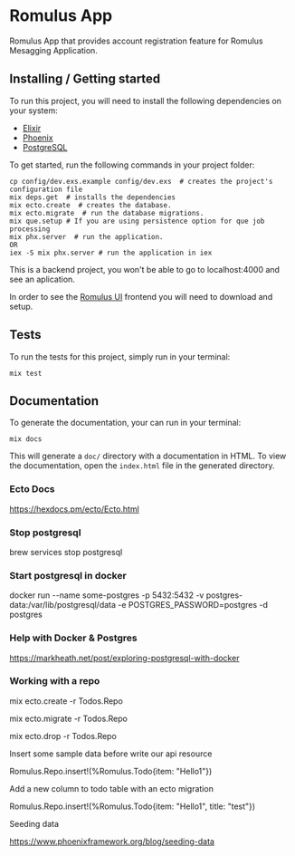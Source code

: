 # Romulus App

Romulus App that provides account registration feature for Romulus Mesagging Application.

## Installing / Getting started

To run this project, you will need to install the following dependencies on your system:

* [Elixir](https://elixir-lang.org/install.html)
* [Phoenix](https://hexdocs.pm/phoenix/installation.html)
* [PostgreSQL](https://www.postgresql.org/download/macosx/)

To get started, run the following commands in your project folder:

```shell
cp config/dev.exs.example config/dev.exs  # creates the project's configuration file
mix deps.get  # installs the dependencies
mix ecto.create  # creates the database.
mix ecto.migrate  # run the database migrations.
mix que.setup # If you are using persistence option for que job processing
mix phx.server  # run the application.
OR
iex -S mix phx.server # run the application in iex
```

This is a backend project, you won't be able to go to localhost:4000 and see an aplication. 

In order to see the [Romulus UI](romulus_ui) frontend you will need to download and setup.

## Tests

To run the tests for this project, simply run in your terminal:

```shell
mix test
```

## Documentation

To generate the documentation, your can run in your terminal:

```shell
mix docs
```

This will generate a `doc/` directory with a documentation in HTML. To view the documentation, open the `index.html` file in the generated directory.

### Ecto Docs

https://hexdocs.pm/ecto/Ecto.html

### Stop postgresql

brew services stop postgresql

### Start postgresql in docker

docker run --name some-postgres -p 5432:5432 -v postgres-data:/var/lib/postgresql/data -e POSTGRES_PASSWORD=postgres -d postgres

### Help with Docker & Postgres

https://markheath.net/post/exploring-postgresql-with-docker

### Working with a repo

mix ecto.create -r Todos.Repo

mix ecto.migrate -r Todos.Repo

mix ecto.drop -r Todos.Repo

Insert some sample data before write our api resource

Romulus.Repo.insert!(%Romulus.Todo{item: "Hello1"}) 

Add a new column to todo table with an ecto migration

Romulus.Repo.insert!(%Romulus.Todo{item: "Hello1", title: "test"}) 

Seeding data

https://www.phoenixframework.org/blog/seeding-data
